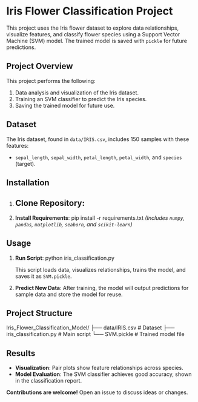 # Iris Flower Classification Project

This project uses the Iris flower dataset to explore data relationships, visualize features, and classify flower species using a Support Vector Machine (SVM) model. The trained model is saved with `pickle` for future predictions.

## Project Overview
This project performs the following:
1. Data analysis and visualization of the Iris dataset.
2. Training an SVM classifier to predict the Iris species.
3. Saving the trained model for future use.

## Dataset
The Iris dataset, found in `data/IRIS.csv`, includes 150 samples with these features:
- `sepal_length`, `sepal_width`, `petal_length`, `petal_width`, and `species` (target).

## Installation
1. **Clone Repository**:
    -------------------------


2. **Install Requirements**:
   pip install -r requirements.txt
   *(Includes `numpy`, `pandas`, `matplotlib`, `seaborn`, and `scikit-learn`)*

## Usage
1. **Run Script**:
   python iris_classification.py

   This script loads data, visualizes relationships, trains the model, and saves it as `SVM.pickle`.

2. **Predict New Data**:
   After training, the model will output predictions for sample data and store the model for reuse.

## Project Structure

Iris_Flower_Classification_Model/
├── data/IRIS.csv              # Dataset
├── iris_classification.py      # Main script
└── SVM.pickle                  # Trained model file

## Results
- **Visualization**: Pair plots show feature relationships across species.
- **Model Evaluation**: The SVM classifier achieves good accuracy, shown in the classification report.


**Contributions are welcome!** Open an issue to discuss ideas or changes.